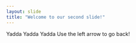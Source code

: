 ```yaml
---
layout: slide
title: "Welcome to our second slide!"
---
```

Yadda Yadda Yadda
Use the left arrow to go back!
